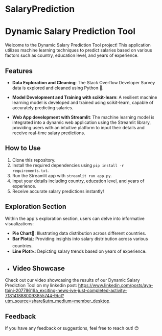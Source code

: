 # SalaryPrediction
# Dynamic Salary Prediction Tool

Welcome to the Dynamic Salary Prediction Tool project! This application utilizes machine learning techniques to predict salaries based on various factors such as country, education level, and years of experience.

## Features

- **Data Exploration and Cleaning**: The Stack Overflow Developer Survey data is explored and cleaned using Python 🐍.
  
- **Model Development and Training with scikit-learn**: A resilient machine learning model is developed and trained using scikit-learn, capable of accurately predicting salaries.

- **Web App development with Streamlit**: The machine learning model is integrated into a dynamic web application using the Streamlit library, providing users with an intuitive platform to input their details and receive real-time salary predictions.

## How to Use

1. Clone this repository.
2. Install the required dependencies using `pip install -r requirements.txt`.
3. Run the Streamlit app with `streamlit run app.py`.
4. Input your details including country, education level, and years of experience.
5. Receive accurate salary predictions instantly!

## Exploration Section

Within the app's exploration section, users can delve into informative visualizations:

- **Pie Chart🔵**: Illustrating data distribution across different countries.
- **Bar Plot📊**: Providing insights into salary distribution across various countries.
- **Line Plot📉**: Depicting salary trends based on years of experience.
- ## Video Showcase

Check out our video showcasing the results of our Dynamic Salary Prediction Tool on my linkedin post: https://www.linkedin.com/posts/aya-tbini-20778619a_exciting-news-ive-just-completed-activity-7181418880093855744-9tcl?utm_source=share&utm_medium=member_desktop.


## Feedback

If you have any feedback or suggestions, feel free to reach out! 😊
